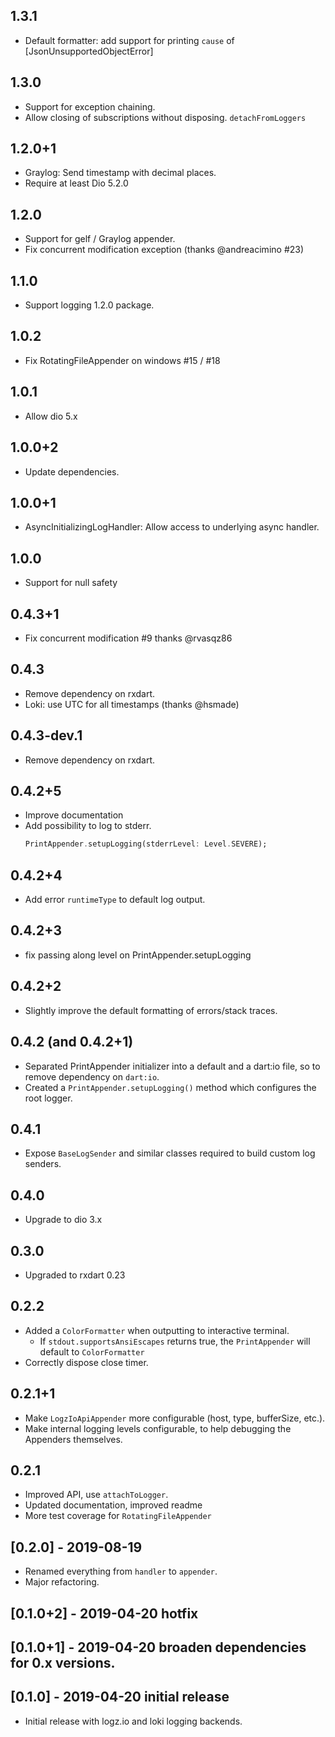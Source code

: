 ## 1.3.1

* Default formatter: add support for printing `cause` of [JsonUnsupportedObjectError]

## 1.3.0

* Support for exception chaining.
* Allow closing of subscriptions without disposing. `detachFromLoggers`

## 1.2.0+1

* Graylog: Send timestamp with decimal places.
* Require at least Dio 5.2.0

## 1.2.0

* Support for gelf / Graylog appender.
* Fix concurrent modification exception (thanks @andreacimino #23)

## 1.1.0

* Support logging 1.2.0 package.

## 1.0.2

* Fix RotatingFileAppender on windows #15 / #18

## 1.0.1

* Allow dio 5.x

## 1.0.0+2

* Update dependencies.

## 1.0.0+1

* AsyncInitializingLogHandler: Allow access to underlying async handler.

## 1.0.0

* Support for null safety

## 0.4.3+1

* Fix concurrent modification #9 thanks @rvasqz86

## 0.4.3

* Remove dependency on rxdart.
* Loki: use UTC for all timestamps (thanks @hsmade) 

## 0.4.3-dev.1

* Remove dependency on rxdart.

## 0.4.2+5

* Improve documentation
* Add possibility to log to stderr.
  ```dart
  PrintAppender.setupLogging(stderrLevel: Level.SEVERE);
  ```

## 0.4.2+4

* Add error `runtimeType` to default log output.

## 0.4.2+3

* fix passing along level on PrintAppender.setupLogging

## 0.4.2+2

* Slightly improve the default formatting of errors/stack traces.

## 0.4.2 (and 0.4.2+1)

* Separated PrintAppender initializer into a default and a dart:io file, so
  to remove dependency on `dart:io`.
* Created a `PrintAppender.setupLogging()` method which configures the root logger.

## 0.4.1

* Expose `BaseLogSender` and similar classes required to build custom log senders.

## 0.4.0

* Upgrade to dio 3.x

## 0.3.0

* Upgraded to rxdart 0.23

## 0.2.2

* Added a `ColorFormatter` when outputting to interactive terminal.
    * If `stdout.supportsAnsiEscapes` returns true, the `PrintAppender`
      will default to `ColorFormatter`
* Correctly dispose close timer.

## 0.2.1+1

* Make `LogzIoApiAppender` more configurable (host, type, bufferSize, etc.).
* Make internal logging levels configurable, to help debugging the Appenders themselves.

## 0.2.1

* Improved API, use `attachToLogger`.
* Updated documentation, improved readme
* More test coverage for `RotatingFileAppender`

## [0.2.0] - 2019-08-19

* Renamed everything from `handler` to `appender`.
* Major refactoring.

## [0.1.0+2] - 2019-04-20 hotfix
## [0.1.0+1] - 2019-04-20 broaden dependencies for 0.x versions.

## [0.1.0] - 2019-04-20 initial release

* Initial release with logz.io and loki logging backends.

